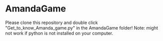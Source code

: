 # AmandaGame
Please clone this repository and double click "Get_to_know_Amanda_game.py" in the AmandaGame folder! Note: might not work if python is not installed on your computer.
